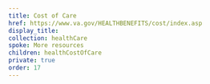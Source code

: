 ```yaml
---
title: Cost of Care
href: https://www.va.gov/HEALTHBENEFITS/cost/index.asp
display_title:
collection: healthCare
spoke: More resources
children: healthCostOfCare
private: true
order: 17
---
```

